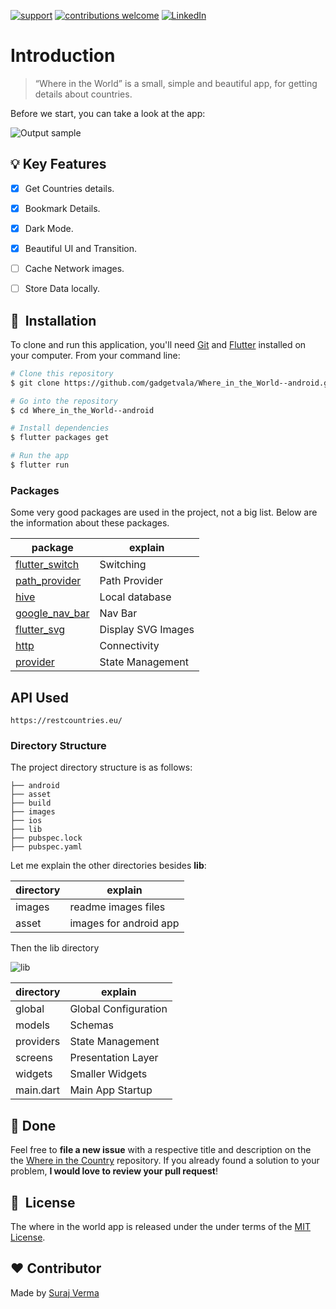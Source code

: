 
[![support](https://img.shields.io/badge/plateform-flutter%7Candroid%20studio-9cf?style=plastic&logo=appveyor)](https://github.com/gadgetvala/Where_in_the_World--android)
[![contributions welcome](https://img.shields.io/badge/contributions-welcome-brightgreen.svg?style=flat)](https://github.com/gadgetvala/Where_in_the_World--android/issues)
[![LinkedIn](https://img.shields.io/badge/-LinkedIn-black.svg?style=flat-square&logo=linkedin&colorB=555)](https://www.linkedin.com/in/gadgetvala/)

# Introduction

> “Where in the World”
is a small, simple and beautiful app, for getting details about countries.

Before we start, you can take a look at the app:

![Output sample](images/output.gif)

## :bulb: Key Features

- [x] Get Countries details.
- [x] Bookmark Details.
- [x] Dark Mode.
- [x] Beautiful UI and Transition.
- [ ] Cache Network images.
- [ ] Store Data locally.


## 🚀 &nbsp;Installation

To clone and run this application, you'll need [Git](https://git-scm.com) and [Flutter](https://flutter.dev/docs/get-started/install) installed on your computer. From your command line:

```bash
# Clone this repository
$ git clone https://github.com/gadgetvala/Where_in_the_World--android.git

# Go into the repository
$ cd Where_in_the_World--android

# Install dependencies
$ flutter packages get

# Run the app
$ flutter run
```


### Packages


Some very good packages are used in the project, not a big list.
Below are the information about these packages.

package | explain
---|---
[flutter_switch](https://pub.dev/packages/flutter_switch) | Switching
[path_provider](https://pub.dev/packages/path_provider) | Path Provider
[hive](https://pub.dev/packages/hive) | Local database
[google_nav_bar](https://pub.dev/packages/google_nav_bar) | Nav Bar
[flutter_svg](https://pub.dev/packages/flutter_svg) | Display SVG Images
[http](https://pub.dev/packages/http) | Connectivity
[provider](https://pub.dev/packages?q=provider) | State Management

## API Used
``` https://restcountries.eu/ ```

### Directory Structure

The project directory structure is as follows:

```
├── android
├── asset
├── build
├── images
├── ios
├── lib
├── pubspec.lock
├── pubspec.yaml

```


Let me explain the other directories besides **lib**:

directory | explain
---|---
images | readme images files
asset | images for android app

Then the lib directory


![lib](images/lib.png)



directory | explain
---|---
global | Global Configuration
models | Schemas
providers | State Management
screens | Presentation Layer
widgets | Smaller Widgets
main.dart | Main App Startup

## :clap: Done
Feel free to **file a new issue** with a respective title and description on the the [Where in the Country](https://github.com/gadgetvala/Where_in_the_World--android/issues) repository. If you already found a solution to your problem, **I would love to review your pull request**! 

## 📘&nbsp; License
The where in the world app is released under the under terms of the [MIT License](LICENSE).

## :heart: Contributor
Made by [Suraj Verma](https://github.com/gadgetvala)

